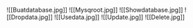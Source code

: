![[Buatdatabase.jpg]]
![[Mysqroot.jpg]]
![[Showdatabase.jpg]]
![[Dropdata.jpg]]
![[Usedata.jpg]]
![[Update.jpg]]
![[Delete.jpg]]